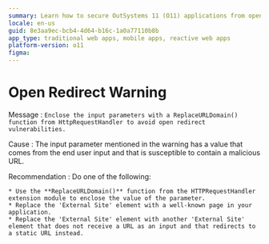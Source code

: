 ```yaml
---
summary: Learn how to secure OutSystems 11 (O11) applications from open redirect vulnerabilities by using the ReplaceURLDomain() function.
locale: en-us
guid: 8e3aa9ec-bcb4-4d64-b16c-1a0a77110b8b
app_type: traditional web apps, mobile apps, reactive web apps
platform-version: o11
figma:
---
```


# Open Redirect Warning

Message
:   `Enclose the input parameters with a ReplaceURLDomain() function from HttpRequestHandler to avoid open redirect vulnerabilities.`

Cause
:   The input parameter mentioned in the warning has a value that comes from the end user input and that is susceptible to contain a malicious URL.

Recommendation
:   Do one of the following:

    * Use the **ReplaceURLDomain()** function from the HTTPRequestHandler extension module to enclose the value of the parameter.
    * Replace the 'External Site' element with a well-known page in your application.
    * Replace the 'External Site' element with another 'External Site' element that does not receive a URL as an input and that redirects to a static URL instead.
  